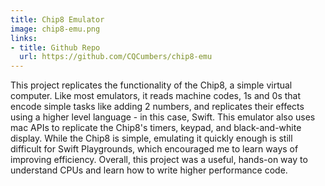 ```yaml
---
title: Chip8 Emulator
image: chip8-emu.png
links:
- title: Github Repo
  url: https://github.com/CQCumbers/chip8-emu
---
```


This project replicates the functionality of the Chip8, a simple virtual computer. Like most emulators, it reads machine codes, 1s and 0s that encode simple tasks like adding 2 numbers, and replicates their effects using a higher level language - in this case, Swift. This emulator also uses mac APIs to replicate the Chip8's timers, keypad, and black-and-white display. While the Chip8 is simple, emulating it quickly enough is still difficult for Swift Playgrounds, which encouraged me to learn ways of improving efficiency. Overall, this project was a useful, hands-on way to understand CPUs and learn how to write higher performance code.

